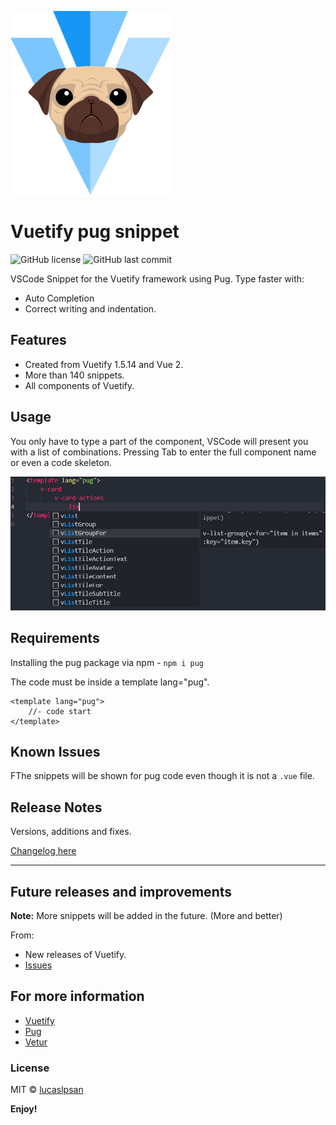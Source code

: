 ![Vuetify-pug-snippet icon's](assets/icon.png)
# Vuetify pug snippet
![GitHub license](https://img.shields.io/github/license/lucaslpsan/vuetify-pug-snippet.svg)
![GitHub last commit](https://img.shields.io/github/last-commit/lucaslpsan/vuetify-pug-snippet.svg)

VSCode Snippet for the Vuetify framework using Pug. Type faster with:
* Auto Completion
* Correct writing and indentation.

## Features

- Created from Vuetify 1.5.14 and Vue 2.
- More than 140 snippets.
- All components of Vuetify.

## Usage
You only have to type a part of the component, VSCode will present you with a list of combinations. Pressing Tab to enter the full component name or even a code skeleton.

![example](assets/example.png)

## Requirements

Installing the pug package via npm - `npm i pug`

The code must be inside a template lang="pug".
```
<template lang="pug">
    //- code start
</template>
```

## Known Issues
FThe snippets will be shown for pug code even though it is not a `.vue` file.

## Release Notes

Versions, additions and fixes.

[Changelog here](CHANGELOG.md)

-----------------------------------------------------------------------------------------------------------

## Future releases and improvements

**Note:** More snippets will be added in the future. (More and better)

From:

* New releases of Vuetify.
* [Issues](/issues)

## For more information

* [Vuetify](https://vuetifyjs.com/)
* [Pug](https://pugjs.org/)
* [Vetur](https://vuejs.github.io/vetur)

### License
MIT © [lucaslpsan](https://github.com/lucaslpsan)

**Enjoy!**
